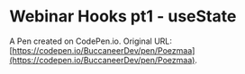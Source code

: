 # Webinar Hooks pt1 - useState

A Pen created on CodePen.io. Original URL: [https://codepen.io/BuccaneerDev/pen/Poezmaa](https://codepen.io/BuccaneerDev/pen/Poezmaa).

